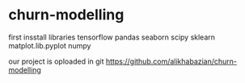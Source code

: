# churn-modelling
first insstall libraries
tensorflow
pandas
seaborn
scipy
sklearn
matplot.lib.pyplot
numpy

our project is oploaded in git
https://github.com/alikhabazian/churn-modelling

